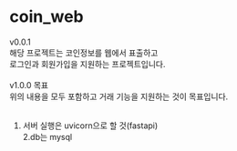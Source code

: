 # coin_web<br>
v0.0.1<br>
해당 프로젝트는 코인정보를 웹에서 표출하고 <br>
로그인과 회원가입을 지원하는 프로젝트입니다.<br>
<br>
v1.0.0 목표<br>
위의 내용을 모두 포함하고 거래 기능을 지원하는 것이 목표입니다.<br>
<br>
1. 서버 실행은 uvicorn으로 할 것(fastapi)<br>
2.db는 mysql<br>
